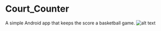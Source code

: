 # Court_Counter
A simple Android app that keeps the score a basketball game.
![alt text](https://play.google.com/store/apps/details?id=com.alarsyo.courtcounter)
